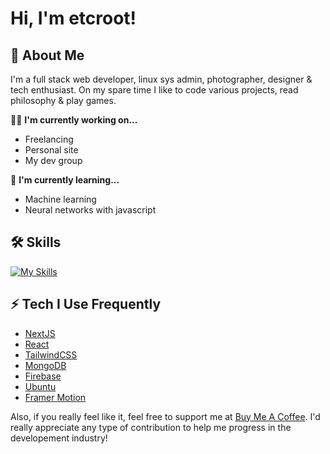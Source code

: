 # Hi, I'm etcroot! 

## 🚀 About Me
I'm a full stack web developer, linux sys admin, photographer, designer & tech enthusiast. On my spare time I like to code various projects, read philosophy & play games.

👩‍💻 **I'm currently working on...**
- Freelancing
- Personal site
- My dev group

🧠 **I'm currently learning...**
- Machine learning
- Neural networks with javascript

## 🛠 Skills
[![My Skills](https://skillicons.dev/icons?i=java,nodejs,ae,cs,cpp,cloudflare,css,git,html,js,linux,md,mongodb,mysql,nextjs,ps,pr,prisma,react,sass,tailwind,ts,unity,wordpress&theme=dark)](https://skillicons.dev)

## ⚡ Tech I Use Frequently
- [NextJS](https://nextjs.org/)
- [React](https://reactjs.org/)
- [TailwindCSS](https://tailwindcss.com/)
- [MongoDB](https://www.mongodb.com/)
- [Firebase](https://firebase.google.com/)
- [Ubuntu](https://ubuntu.com/)
- [Framer Motion](https://www.framer.com/motion/)

Also, if you really feel like it, feel free to support me at [Buy Me A Coffee](https://www.buymeacoffee.com/etcroot). I'd really appreciate any type of contribution to help me progress in the developement industry!

